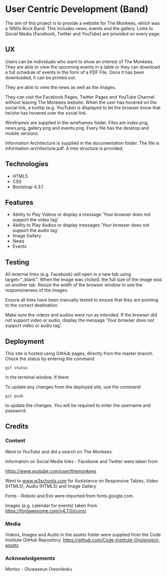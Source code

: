 # User Centric Development (Band)
   
The aim of this project is to provide a website for The Monkees, which was a 1960s Rock Band.
This includes news, events and the gallery.  Links to Social Media (Facebook, Twitter and YouTube) are provided on every page.

## UX

Users can be individuals who want to show an interest of The Monkees.  They are able to view the upcoming events in a table
or they can download a full schedule of events in the form of a PDF File.  Once it has been downloaded, it can be printed out.

They are able to view the news as well as the images.

They can visit the Facebook Pages, Twitter Pages and YouTube Channel without leaving The Monkees website.  When the user has hovered on the social link,
a tooltip (e.g. YouTube) is displayed to let the browser know that he/she has hovered over the social link.

Wireframes are supplied in the wireframes folder.  Files are index.png, news.png, gallery.png and events.png.  Every file has
the desktop and mobile versions.

Information Architecture is supplied in the documentation folder.  The file is information-architecture.pdf.  A tree structure is provided.

## Technologies

* HTML5
* CSS
* Bootstrap 4.3.1

## Features

* Ability to Play Videos or display a message 'Your browser does not support the video tag'
* Ability to Play Audios or display messages 'Your browser does not support the audio tag'
* Image Gallery
* News
* Events

## Testing

All external links (e.g. Facebook) will open in a new tab using target="_blank".
When the image was clicked, the full size of the image was on another tab.
Resize the width of the browser window to see the responsiveness of the images.

Ensure all links have been manually tested to ensure that they are pointing to the correct destination.

Make sure the videos and audios were run as intended.  If the browser did not support video or audio, display the message
'Your browser does not support video or audio tag'.

## Deployment

This site is hosted using GitHub pages, directly from the master branch.  Check the status by entering the command

    git status

in the terminal window.  If there 

To update any changes from the deployed site, use the command

    git push

to update the changes.  You will be required to enter the username and password.

## Credits

### Content

Went to YouTube and did a search on The Monkees.
   
Information on Social Media links - Facebook and Twitter were taken from 
   
   https://www.youtube.com/user/themonkees
   
Went to www.w3schools.com for Assistance on Responsive Tables, Video (HTML5), Audio (HTML5) and Image Gallery

Fonts - Roboto and Exo were imported from fonts.google.com.
   
Images (e.g. calendar for events) taken from https://fontawesome.com/v4.7.0/icons/
   
### Media

Videos, Images and Audio in the assets folder were supplied from the Code Institute GitHub Repository.
https://github.com/Code-Institute-Org/project-assets

### Acknowledgements

Mentor - Oluwaseun Owonikoku
   